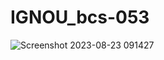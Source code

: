 # IGNOU_bcs-053
![Screenshot 2023-08-23 091427](https://github.com/Bro-ok/IGNOU_bcs-053/assets/130089567/16732b4d-5d37-4761-8867-0f31d6aa1028)
